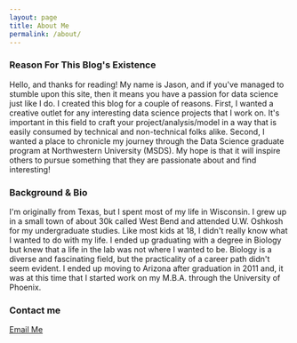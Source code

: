 ```yaml
---
layout: page
title: About Me
permalink: /about/
---
```

### Reason For This Blog's Existence

Hello, and thanks for reading!  My name is Jason, and if you've managed to stumble upon this site, then it means you have a passion for data science just like I do.  I created this blog for a couple of reasons.  First, I wanted a creative outlet for any interesting data science projects that I work on.  It's important in this field to craft your project/analysis/model in a way that is easily consumed by technical and non-technical folks alike.  Second, I wanted a place to chronicle my journey through the Data Science graduate program at Northwestern University (MSDS).  My hope is that it will inspire others to pursue something that they are passionate about and find interesting!

### Background & Bio

I'm originally from Texas, but I spent most of my life in Wisconsin.  I grew up in a small town of about 30k called West Bend and attended U.W. Oshkosh for my undergraduate studies.  Like most kids at 18, I didn't really know what I wanted to do with my life.  I ended up graduating with a degree in Biology but knew that a life in the lab was not where I wanted to be.  Biology is a diverse and fascinating field, but the practicality of a career path didn't seem evident.  I ended up moving to Arizona after graduation in 2011 and, it was at this time that I started work on my M.B.A. through the University of Phoenix.

### Contact me

[Email Me](mailto:22adamj22@gmail.com)
<!--stackedit_data:
eyJoaXN0b3J5IjpbLTExMTEwNTI2OTddfQ==
-->